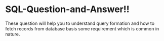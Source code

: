 # SQL-Question-and-Answer!!
These question will help you to understand query formation and how to fetch records from database basis some requirement which is common in nature.

